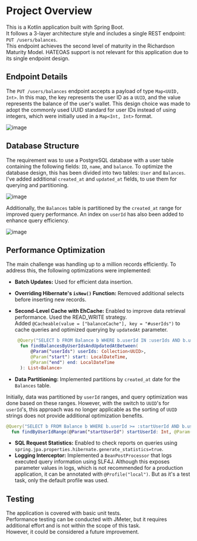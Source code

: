 # Project Overview
This is a Kotlin application built with Spring Boot.   
It follows a 3-layer architecture style and includes a single REST endpoint: `PUT /users/balances`.  
This endpoint achieves the second level of maturity in the Richardson Maturity Model. HATEOAS support is not relevant for this application due to its single endpoint design.

## Endpoint Details
The `PUT /users/balances` endpoint accepts a payload of type `Map<UUID, Int>`. In this map, the key represents the user ID as a `UUID`, and the value represents the balance of the user's wallet. This design choice was made to adopt the commonly used UUID standard for user IDs instead of using integers, which were initially used in a `Map<Int, Int>` format.

![image](https://github.com/darizagrl/users-balance/assets/31920567/8ce13524-14e4-4710-ae88-2f6b8eaa01f0)

## Database Structure
The requirement was to use a PostgreSQL database with a user table containing the following fields: `ID`, `name`, and `balance`.
To optimize the database design, this has been divided into two tables: `User` and `Balances`. I've added additional `created_at` and `updated_at` fields, to use them for querying and partitioning. 

![image](https://github.com/darizagrl/users-balance/assets/31920567/fc7116c4-1c57-4b53-a0a5-fb7fa53af339)

Additionally, the `Balances` table is partitioned by the `created_at` range for improved query performance. An index on `userId` has also been added to enhance query efficiency.

![image](https://github.com/darizagrl/users-balance/assets/31920567/26b2af86-382e-46ca-bc63-2d41fee15b86)

## Performance Optimization
The main challenge was handling up to a million records efficiently. To address this, the following optimizations were implemented:

* **Batch Updates:** Used for efficient data insertion.
* **Overriding Hibernate's `isNew()` Function:** Removed additional selects before inserting new records.
* **Second-Level Cache with EhCache:** Enabled to improve data retrieval performance. Used the READ_WRITE strategy.  
   Added `@Cacheable(value = ["balanceCache"], key = "#userIds")` to cache queries and optimized querying by `updatedAt` parameter.
  
  ```kotlin
   @Query("SELECT b FROM Balance b WHERE b.userId IN :userIds AND b.updatedAt BETWEEN :start AND :end")
    fun findBalancesByUserIdsAndUpdatedAtBetween(
        @Param("userIds") userIds: Collection<UUID>,
        @Param("start") start: LocalDateTime,
        @Param("end") end: LocalDateTime
    ): List<Balance>
  ```
* **Data Partitioning:** Implemented partitions by `created_at` date for the `Balances` table.

Initially, data was partitioned by `userId` ranges, and query optimization was done based on these ranges. However, with the switch to `UUID`'s for `userId`'s, this approach was no longer applicable as the sorting of `UUID` strings does not provide additional optimization benefits.

  ```kotlin
@Query("SELECT b FROM Balance b WHERE b.userId >= :startUserId AND b.userId <= :endUserId")
    fun findByUserIdRange(@Param("startUserId") startUserId: Int, @Param("endUserId") endUserId: Int): List<Balance>
  ```
* **SQL Request Statistics:** Enabled to check reports on queries using `spring.jpa.properties.hibernate.generate_statistics=true`.
* **Logging Interceptor:** Implemented a `BeanPostProcessor` that logs executed query information using SLF4J. Although this exposes parameter values in logs, which is not recommended for a production application, it can be annotated with `@Profile("local")`. But as it's a test task, only the default profile was used.

## Testing
The application is covered with basic unit tests.  
Performance testing can be conducted with JMeter, but it requires additional effort and is not within the scope of this task.  
However, it could be considered a future improvement.
